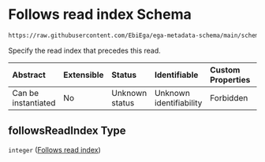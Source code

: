 # Follows read index Schema

```txt
https://raw.githubusercontent.com/EbiEga/ega-metadata-schema/main/schemas/EGA.common-definitions.json#/$defs/spotDescriptor/items/properties/readSpecs/items/properties/relativeOrder/properties/followsReadIndex
```

Specify the read index that precedes this read.

| Abstract            | Extensible | Status         | Identifiable            | Custom Properties | Additional Properties | Access Restrictions | Defined In                                                                                           |
| :------------------ | :--------- | :------------- | :---------------------- | :---------------- | :-------------------- | :------------------ | :--------------------------------------------------------------------------------------------------- |
| Can be instantiated | No         | Unknown status | Unknown identifiability | Forbidden         | Allowed               | none                | [EGA.common-definitions.json\*](../../../schemas/EGA.common-definitions.json "open original schema") |

## followsReadIndex Type

`integer` ([Follows read index](ega-4-defs-spot-descriptor-spot-decode-spec-properties-read-specs-read-spec-properties-relative-order-properties-follows-read-index.md))
